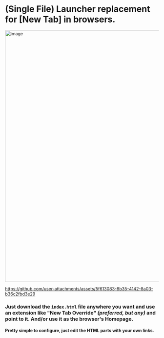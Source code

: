 # (Single File) Launcher replacement for [New Tab] in browsers.

<img width="1380" height="820" alt="image" src="https://github.com/user-attachments/assets/ba6bc38f-bd62-4a0f-ae66-f2b5465c3757" />

https://github.com/user-attachments/assets/5f613083-8b35-4142-8a03-b36c2fbd3e29

### Just download the `index.html` file anywhere you want and use an extension like "New Tab Override" *(preferred, but any)* and point to it. And/or use it as the browser's Homepage.
#### Pretty simple to configure, just edit the HTML parts with your own links.
